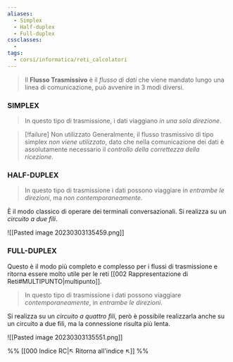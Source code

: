 ```yaml
---
aliases:
  - Simplex
  - Half-duplex
  - Full-duplex
cssclasses:
  - 
tags:
  - corsi/informatica/reti_calcolatori
---
```


>Il **Flusso Trasmissivo** è il *flusso di dati* che viene mandato lungo una linea di comunicazione, può avvenire in 3 modi diversi.
### SIMPLEX
>In questo tipo di trasmissione, i dati viaggiano *in una sola direzione*.

> [!failure] Non utilizzato
> Generalmente, il flusso trasmissivo di tipo simplex *non viene utilizzato*, dato che nella comunicazione dei dati è assolutamente necessario il *controllo della correttezza della ricezione*.

### HALF-DUPLEX
>In questo tipo di trasmissione i dati possono viaggiare in *entrambe le direzioni*, ma *non contemporaneamente*.

È il modo classico di operare dei terminali conversazionali.
Si realizza su un *circuito a due fili*.

![[Pasted image 20230303135459.png]]

### FULL-DUPLEX
Questo è il modo più completo e complesso per i flussi di trasmissione e ritorna essere molto utile per le reti [[002 Rappresentazione di Reti#MULTIPUNTO|multipunto]].

>In questo tipo di trasmissione i dati possono viaggiare *contemporaneamente*, in *entrambe le direzioni*.

Si realizza su un *circuito a quattro fili*, però è possibile realizzarla anche su un circuito a due fili, ma la connessione risulta più lenta.

![[Pasted image 20230303135551.png]]


%%
[[000 Indice RC|↖ Ritorna all'indice ↖]]
%%